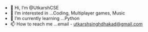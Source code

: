 - 👋 Hi, I’m @UtkarshCSE
- 👀 I’m interested in ...Coding, Multiplayer games, Music
- 🌱 I’m currently learning ...Python
- 📫 How to reach me ...email - utkarshsinghdhakad@gmail.com

<!---
UtkarshCSE/UtkarshCSE is a ✨ special ✨ repository because its `README.md` (this file) appears on your GitHub profile.
You can click the Preview link to take a look at your changes.
--->

